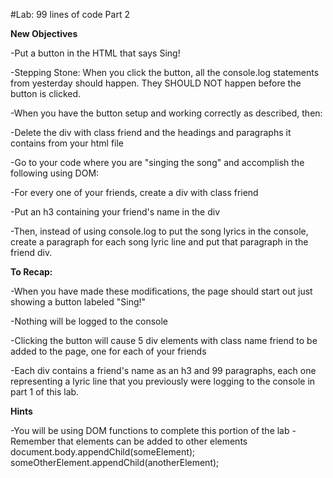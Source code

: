 #Lab: 99 lines of code Part 2

**New Objectives**

-Put a button in the HTML that says Sing!

-Stepping Stone: When you click the button, all the console.log statements from yesterday should happen. They SHOULD NOT happen before the button is clicked.

-When you have the button setup and working correctly as described, then:

-Delete the div with class friend and the headings and paragraphs it contains from your html file

-Go to your code where you are "singing the song" and accomplish the following using DOM:

-For every one of your friends, create a div with class friend

-Put an h3 containing your friend's name in the div

-Then, instead of using console.log to put the song lyrics in the console, create a paragraph for each song lyric line and put that paragraph in the friend div.

**To Recap:**

-When you have made these modifications, the page should start out just showing a button labeled "Sing!"

-Nothing will be logged to the console

-Clicking the button will cause 5 div elements with class name friend to be added to the page, one for each of your friends

-Each div contains a friend's name as an h3 and 99 paragraphs, each one representing a lyric line that you previously were logging to the console in part 1 of this lab.

**Hints**

-You will be using DOM functions to complete this portion of the lab
-Remember that elements can be added to other elements
document.body.appendChild(someElement);
someOtherElement.appendChild(anotherElement);